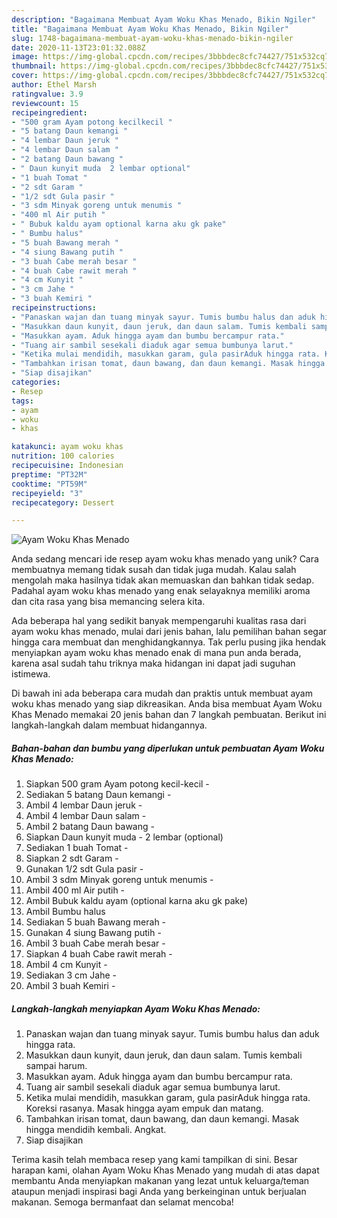 ```yaml
---
description: "Bagaimana Membuat Ayam Woku Khas Menado, Bikin Ngiler"
title: "Bagaimana Membuat Ayam Woku Khas Menado, Bikin Ngiler"
slug: 1748-bagaimana-membuat-ayam-woku-khas-menado-bikin-ngiler
date: 2020-11-13T23:01:32.088Z
image: https://img-global.cpcdn.com/recipes/3bbbdec8cfc74427/751x532cq70/ayam-woku-khas-menado-foto-resep-utama.jpg
thumbnail: https://img-global.cpcdn.com/recipes/3bbbdec8cfc74427/751x532cq70/ayam-woku-khas-menado-foto-resep-utama.jpg
cover: https://img-global.cpcdn.com/recipes/3bbbdec8cfc74427/751x532cq70/ayam-woku-khas-menado-foto-resep-utama.jpg
author: Ethel Marsh
ratingvalue: 3.9
reviewcount: 15
recipeingredient:
- "500 gram Ayam potong kecilkecil "
- "5 batang Daun kemangi "
- "4 lembar Daun jeruk "
- "4 lembar Daun salam "
- "2 batang Daun bawang "
- " Daun kunyit muda  2 lembar optional"
- "1 buah Tomat "
- "2 sdt Garam "
- "1/2 sdt Gula pasir "
- "3 sdm Minyak goreng untuk menumis "
- "400 ml Air putih "
- " Bubuk kaldu ayam optional karna aku gk pake"
- " Bumbu halus"
- "5 buah Bawang merah "
- "4 siung Bawang putih "
- "3 buah Cabe merah besar "
- "4 buah Cabe rawit merah "
- "4 cm Kunyit "
- "3 cm Jahe "
- "3 buah Kemiri "
recipeinstructions:
- "Panaskan wajan dan tuang minyak sayur. Tumis bumbu halus dan aduk hingga rata."
- "Masukkan daun kunyit, daun jeruk, dan daun salam. Tumis kembali sampai harum."
- "Masukkan ayam. Aduk hingga ayam dan bumbu bercampur rata."
- "Tuang air sambil sesekali diaduk agar semua bumbunya larut."
- "Ketika mulai mendidih, masukkan garam, gula pasirAduk hingga rata. Koreksi rasanya. Masak hingga ayam empuk dan matang."
- "Tambahkan irisan tomat, daun bawang, dan daun kemangi. Masak hingga mendidih kembali. Angkat."
- "Siap disajikan"
categories:
- Resep
tags:
- ayam
- woku
- khas

katakunci: ayam woku khas 
nutrition: 100 calories
recipecuisine: Indonesian
preptime: "PT32M"
cooktime: "PT59M"
recipeyield: "3"
recipecategory: Dessert

---
```



![Ayam Woku Khas Menado](https://img-global.cpcdn.com/recipes/3bbbdec8cfc74427/751x532cq70/ayam-woku-khas-menado-foto-resep-utama.jpg)

Anda sedang mencari ide resep ayam woku khas menado yang unik? Cara membuatnya memang tidak susah dan tidak juga mudah. Kalau salah mengolah maka hasilnya tidak akan memuaskan dan bahkan tidak sedap. Padahal ayam woku khas menado yang enak selayaknya memiliki aroma dan cita rasa yang bisa memancing selera kita.



Ada beberapa hal yang sedikit banyak mempengaruhi kualitas rasa dari ayam woku khas menado, mulai dari jenis bahan, lalu pemilihan bahan segar hingga cara membuat dan menghidangkannya. Tak perlu pusing jika hendak menyiapkan ayam woku khas menado enak di mana pun anda berada, karena asal sudah tahu triknya maka hidangan ini dapat jadi suguhan istimewa.


Di bawah ini ada beberapa cara mudah dan praktis untuk membuat ayam woku khas menado yang siap dikreasikan. Anda bisa membuat Ayam Woku Khas Menado memakai 20 jenis bahan dan 7 langkah pembuatan. Berikut ini langkah-langkah dalam membuat hidangannya.

<!--inarticleads1-->

##### Bahan-bahan dan bumbu yang diperlukan untuk pembuatan Ayam Woku Khas Menado:

1. Siapkan 500 gram Ayam potong kecil-kecil -
1. Sediakan 5 batang Daun kemangi -
1. Ambil 4 lembar Daun jeruk -
1. Ambil 4 lembar Daun salam -
1. Ambil 2 batang Daun bawang -
1. Siapkan  Daun kunyit muda - 2 lembar (optional)
1. Sediakan 1 buah Tomat -
1. Siapkan 2 sdt Garam -
1. Gunakan 1/2 sdt Gula pasir -
1. Ambil 3 sdm Minyak goreng untuk menumis -
1. Ambil 400 ml Air putih -
1. Ambil  Bubuk kaldu ayam (optional karna aku gk pake)
1. Ambil  Bumbu halus
1. Sediakan 5 buah Bawang merah -
1. Gunakan 4 siung Bawang putih -
1. Ambil 3 buah Cabe merah besar -
1. Siapkan 4 buah Cabe rawit merah -
1. Ambil 4 cm Kunyit -
1. Sediakan 3 cm Jahe -
1. Ambil 3 buah Kemiri -




<!--inarticleads2-->

##### Langkah-langkah menyiapkan Ayam Woku Khas Menado:

1. Panaskan wajan dan tuang minyak sayur. Tumis bumbu halus dan aduk hingga rata.
1. Masukkan daun kunyit, daun jeruk, dan daun salam. Tumis kembali sampai harum.
1. Masukkan ayam. Aduk hingga ayam dan bumbu bercampur rata.
1. Tuang air sambil sesekali diaduk agar semua bumbunya larut.
1. Ketika mulai mendidih, masukkan garam, gula pasirAduk hingga rata. Koreksi rasanya. Masak hingga ayam empuk dan matang.
1. Tambahkan irisan tomat, daun bawang, dan daun kemangi. Masak hingga mendidih kembali. Angkat.
1. Siap disajikan




Terima kasih telah membaca resep yang kami tampilkan di sini. Besar harapan kami, olahan Ayam Woku Khas Menado yang mudah di atas dapat membantu Anda menyiapkan makanan yang lezat untuk keluarga/teman ataupun menjadi inspirasi bagi Anda yang berkeinginan untuk berjualan makanan. Semoga bermanfaat dan selamat mencoba!
